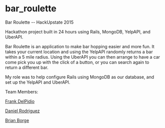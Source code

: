# bar_roulette
Bar Roulette -- HackUpstate 2015

Hackathon project built in 24 hours using Rails, MongoDB, YelpAPI, and UberAPI. 

Bar Roulette is an application to make bar hopping easier and more fun. It takes your current location and using the YelpAPI randomly returns a bar within a 5 mile radius. Using the UberAPI you can then arrange to have a car come pick you up with the click of a button, or you can search again to return a different bar.

My role was to help configure Rails using MongoDB as our database, and set up the YelpAPI and UberAPI. 

Team Members:

[Frank DelPidio](http://github.com/fdel15)

[Daniel Rodriguez](https://github.com/drodriguez56)

[Brian Borge](https://github.com/BrianBorge)
